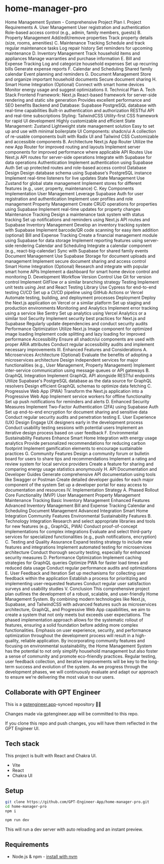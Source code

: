 # home-manager-pro

Home Management System - Comprehensive Project Plan
I. Project Requirements
A. User Management
User registration and authentication
Role-based access control (e.g., admin, family members, guests)
B. Property Management
Add/edit/remove properties
Track property details (size, rooms, amenities)
C. Maintenance Tracking
Schedule and track regular maintenance tasks
Log repair history
Set reminders for upcoming maintenance
D. Inventory Management
Track household items and appliances
Manage warranties and purchase information
E. Bill and Expense Tracking
Log and categorize household expenses
Set up recurring bills
Generate expense reports
F. Calendar and Scheduling
Shared family calendar
Event planning and reminders
G. Document Management
Store and organize important household documents
Secure document sharing
H. Smart Home Integration (Optional)
Connect with smart home devices
Monitor energy usage and suggest optimizations
II. Technical Plan
A. Tech Stack
Frontend Framework: Next.js
React-based framework for server-side rendering and static site generation
Provides excellent performance and SEO benefits
Backend and Database: Supabase
PostgreSQL database with real-time capabilities
Built-in authentication and authorization
RESTful API and real-time subscriptions
Styling: TailwindCSS
Utility-first CSS framework for rapid UI development
Highly customizable and efficient
State Management: Zustand
Lightweight state management solution
Easy to set up and use with minimal boilerplate
UI Components: shadcn/ui
A collection of re-usable components built with Radix UI and Tailwind CSS
Customizable and accessible components
B. Architecture
Next.js App Router
Utilize the new App Router for improved routing and layouts
Implement server components for improved performance where applicable
API Routes
Use Next.js API routes for server-side operations
Integrate with Supabase for data operations
Authentication
Implement authentication using Supabase Auth
Set up protected routes and role-based access control
Database Design
Design database schema using Supabase's PostgreSQL instance
Implement real-time listeners for live updates
State Management
Use Zustand for global state management
Implement stores for different features (e.g., user, property, maintenance)
C. Key Components Implementation
User Management
Leverage Supabase Auth for user registration and authentication
Implement user profiles and role management
Property Management
Create CRUD operations for properties using Supabase
Implement real-time updates for property changes
Maintenance Tracking
Design a maintenance task system with status tracking
Set up notifications and reminders using Next.js API routes and Supabase
Inventory Management
Develop an inventory tracking system with Supabase
Implement barcode/QR code scanning for easy item addition (optional)
Bill and Expense Tracking
Create a financial management module using Supabase for data storage
Implement reporting features using server-side rendering
Calendar and Scheduling
Integrate a calendar component (e.g., react-big-calendar)
Sync with Supabase for shared family events
Document Management
Use Supabase Storage for document uploads and management
Implement secure document sharing and access control
Smart Home Integration (Optional)
Research and integrate with popular smart home APIs
Implement a dashboard for smart home device control and monitoring
D. Development Workflow
Version Control
Use Git for version control
Implement GitFlow or a similar branching strategy
Testing
Implement unit tests using Jest and React Testing Library
Use Cypress for end-to-end testing
CI/CD
Set up a CI/CD pipeline using GitHub Actions or Vercel
Automate testing, building, and deployment processes
Deployment
Deploy the Next.js application on Vercel or a similar platform
Set up staging and production environments
Monitoring and Analytics
Implement error tracking using a service like Sentry
Set up analytics using Vercel Analytics or a similar tool
Security
Implement security best practices for Next.js and Supabase
Regularly update dependencies and conduct security audits
Performance Optimization
Utilize Next.js Image component for optimized image loading
Implement code splitting and lazy loading for improved performance
Accessibility
Ensure all shadcn/ui components are used with proper ARIA attributes
Conduct regular accessibility audits and implement necessary improvements
III. Enhanced Features and Considerations
A. Microservices Architecture (Optional)
Evaluate the benefits of adopting a microservices architecture
Design independent services for major functionalities (e.g., User Management, Property Management)
Implement inter-service communication using message queues or API gateways
B. GraphQL Integration
Implement GraphQL API alongside RESTful endpoints
Utilize Supabase's PostgreSQL database as the data source for GraphQL resolvers
Design efficient GraphQL schemas to optimize data fetching
C. Progressive Web App (PWA)
Transform the Next.js application into a Progressive Web App
Implement service workers for offline functionality
Set up push notifications for reminders and alerts
D. Enhanced Security Measures
Implement Two-Factor Authentication (2FA) using Supabase Auth
Set up end-to-end encryption for document sharing and sensitive data
Conduct regular security audits and penetration testing
E. User Experience (UX) Design
Engage UX designers early in the development process
Conduct usability testing sessions with potential users
Implement an iterative design process based on user feedback
F. Environmental Sustainability Features
Enhance Smart Home Integration with energy usage analytics
Provide personalized recommendations for reducing carbon footprint
Implement gamification elements to encourage sustainable practices
G. Community Features
Design a community forum or bulletin board for users to share tips and recommendations
Implement a rating and review system for local service providers
Create a feature for sharing and comparing energy usage statistics anonymously
H. API Documentation and Developer Guides
Generate comprehensive API documentation using tools like Swagger or Postman
Create detailed developer guides for each major component of the system
Set up a developer portal for easy access to documentation and resources
IV. Implementation Strategy
A. Phased Rollout
Core Functionality (MVP)
User Management
Property Management
Maintenance Tracking
Basic Inventory Management
Enhanced Features
Advanced Inventory Management
Bill and Expense Tracking
Calendar and Scheduling
Document Management
Advanced Integration
Smart Home Integration
Community Features
Environmental Sustainability Features
B. Technology Integration
Research and select appropriate libraries and tools for new features (e.g., GraphQL, PWA)
Conduct proof-of-concept implementations for complex integrations
Evaluate and select third-party services for specialized functionalities (e.g., push notifications, encryption)
C. Testing and Quality Assurance
Expand testing strategy to include new features and integrations
Implement automated testing for microservices architecture
Conduct thorough security testing, especially for enhanced security measures
D. Performance Optimization
Implement caching strategies for GraphQL queries
Optimize PWA for faster load times and reduced data usage
Conduct regular performance audits and optimizations
E. User Feedback and Iteration
Set up mechanisms for collecting user feedback within the application
Establish a process for prioritizing and implementing user-requested features
Conduct regular user satisfaction surveys and usability studies
V. Conclusion
This comprehensive project plan outlines the development of a robust, scalable, and user-friendly Home Management System. By combining modern technologies like Next.js, Supabase, and TailwindCSS with advanced features such as microservices architecture, GraphQL, and Progressive Web App capabilities, we aim to create a system that not only meets but exceeds user expectations.
The phased implementation approach allows for the systematic rollout of features, ensuring a solid foundation before adding more complex functionalities. Emphasis on user experience, security, and performance optimization throughout the development process will result in a high-quality, reliable application.
By incorporating community features and focusing on environmental sustainability, the Home Management System has the potential to not only simplify household management but also foster a sense of community and promote eco-friendly practices.
Regular testing, user feedback collection, and iterative improvements will be key to the long-term success and evolution of the system. As we progress through the development phases, we will continuously evaluate and adapt our approach to ensure we're delivering the most value to our users.


## Collaborate with GPT Engineer

This is a [gptengineer.app](https://gptengineer.app)-synced repository 🌟🤖

Changes made via gptengineer.app will be committed to this repo.

If you clone this repo and push changes, you will have them reflected in the GPT Engineer UI.

## Tech stack

This project is built with React and Chakra UI.

- Vite
- React
- Chakra UI

## Setup

```sh
git clone https://github.com/GPT-Engineer-App/home-manager-pro.git
cd home-manager-pro
npm i
```

```sh
npm run dev
```

This will run a dev server with auto reloading and an instant preview.

## Requirements

- Node.js & npm - [install with nvm](https://github.com/nvm-sh/nvm#installing-and-updating)
